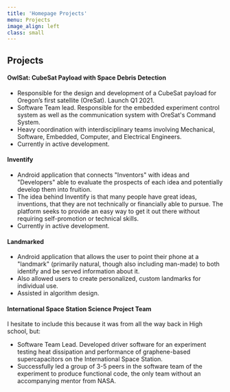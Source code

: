 ```yaml
---
title: 'Homepage Projects'
menu: Projects
image_align: left
class: small
---
```


## Projects

<h4>OwlSat: CubeSat Payload with Space Debris Detection</h4>

<ul class="fancy-list">
	<li>Responsible for the design and development of a CubeSat payload for Oregon’s first satellite (OreSat). Launch Q1 2021.</li>
	<li>Software Team lead. Responsible for the embedded experiment control system as well as the communication system with OreSat's Command System.</li>
	<li>Heavy coordination with interdisciplinary teams involving Mechanical, Software, Embedded, Computer, and Electrical Engineers.</li>
    <li>Currently in active development.</li>
</ul>

<h4>Inventify</h4>

<ul class="fancy-list">
	<li>Android application that connects "Inventors" with ideas and "Developers" able to evaluate the prospects of each idea and potentially develop them into fruition.</li>
	<li>The idea behind Inventify is that many people have great ideas, inventions, that they are not technically or financially able to pursue. The platform seeks to provide an easy way to get it out there without requiring self-promotion or technical skills.</li>
	<li>Currently in active development.</li>
</ul>

<h4>Landmarked</h4>

<ul class="fancy-list">
	<li>Android application that allows the user to point their phone at a "landmark" (primarily natural, though also including man-made) to both identify and be served information about it.</li>
	<li>Also allowed users to create personalized, custom landmarks for individual use.</li>
	<li>Assisted in algorithm design.</li>
</ul>

<h4>International Space Station Science Project Team</h4>

I hesitate to include this because it was from all the way back in High school, but:

<ul class="fancy-list">
	<li>Software Team Lead. Developed driver software for an experiment testing heat dissipation and performance of graphene-based supercapacitors on the International Space Station.</li>
	<li>Successfully led a group of 3-5 peers in the software team of the experiment to produce functional code, the only team without an accompanying mentor from NASA.</li>
</ul>
